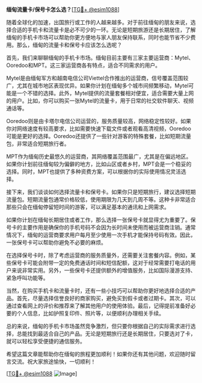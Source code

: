 **缅甸流量卡/保号卡怎么选？**[[TG💪+ @esim1088](https://t.me/s/esim1088)]

随着全球化的加速，出国旅行或工作的人越来越多。对于前往缅甸的朋友来说，选择合适的手机卡和流量卡是必不可少的一环。无论是短期旅游还是长期居住，了解缅甸的手机卡市场可以帮助你更方便地与家人朋友保持联系，同时也能节省不少费用。那么，缅甸的流量卡和保号卡应该怎么选呢？

首先，我们来聊聊缅甸的手机卡市场。缅甸目前主要有三家主要运营商：Mytel、Ooredoo和MPT。这三家运营商各有特点，适合不同需求的用户。

Mytel是由缅甸军方和越南电信公司Viettel合作推出的运营商，信号覆盖范围较广，尤其在城市地区表现优异。如果你计划在缅甸多个城市间频繁移动，Mytel可能是一个不错的选择。此外，Mytel提供的流量套餐相对便宜，适合需要大量上网的用户。比如，你可以购买一张Mytel的流量卡，用于日常的社交软件聊天、视频通话等。

Ooredoo则是由卡塔尔电信公司运营的，服务质量较高，网络稳定性较好。如果你对网络速度有较高要求，比如需要快速下载文件或者观看高清视频，Ooredoo可能是更好的选择。Ooredoo还提供了一些针对游客的特殊套餐，比如短期流量包，非常适合短期旅行者。

MPT作为缅甸历史最悠久的运营商，其网络覆盖范围最广，尤其是在偏远地区。如果你计划前往缅甸较为偏僻的地方，比如山区或者乡村，MPT会是一个稳妥的选择。同时，MPT也提供了多种资费方案，可以根据你的实际使用情况灵活选择。

接下来，我们谈谈如何选择流量卡和保号卡。如果你只是短期旅行，建议选择短期流量包。短期流量包通常价格较低，使用期限为几天到几周不等。这种卡非常适合那些只会在缅甸停留短时间的游客，可以满足基本的通讯和上网需求。

如果你计划在缅甸长期居住或者工作，那么选择一张保号卡就显得尤为重要了。保号卡的主要作用是确保你的手机号码不会因为长时间未使用而被运营商注销。通常情况下，缅甸的运营商要求用户每月至少使用一次手机才能保持号码有效。因此，一张保号卡可以帮助你避免不必要的麻烦。

在选择保号卡时，除了考虑运营商的服务质量外，还需要关注套餐内容。例如，某些保号卡可能会附带一定的免费通话时间和短信配额，这对于经常需要打电话的用户来说非常实用。另外，一些保号卡还提供额外的增值服务，比如国际漫游支持、紧急呼叫功能等。

当然，在购买手机卡和流量卡时，还有一些小技巧可以帮助你更好地选择合适的产品。首先，尽量选择信誉良好的商家购买，避免买到假卡或者过期卡。其次，可以通过查看网上的评价和推荐来了解其他用户的使用体验。最后，记得提前准备好必要的个人信息，比如护照复印件、照片等，以便顺利办理相关手续。

总的来说，缅甸的手机卡市场虽然竞争激烈，但只要你根据自己的实际需求进行选择，总能找到最适合自己的产品。无论是短期旅行还是长期居住，只要选对了卡，就可以轻松享受便捷的通信服务。

希望这篇文章能帮助你在缅甸的旅程更加顺利！如果你还有其他问题，欢迎随时留言交流。祝大家旅途愉快，一切顺利！

[[TG💪+ @esim1088](https://t.me/s/esim1088) ![Image](https://i.postimg.cc/4NQfJmqS/Snipaste-2025-05-13-00-14-12.png)]